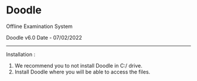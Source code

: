# Doodle
Offline Examination System

Doodle v6.0
Date - 07/02/2022

---------------------------------------------------------------------------------------------------------------------------

Installation : 
1. We recommend you to not install Doodle in C:/ drive.
2. Install Doodle where you will be able to access the files.
